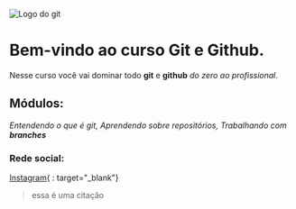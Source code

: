 ![Logo do git](https://sujeitoprogramador.com/wp-content/uploads/2021/04/gitimage.png)

# Bem-vindo ao curso Git e Github.
Nesse curso você vai dominar todo **git** e **github** *do zero ao profissional*.

## Módulos:
*Entendendo o que é git, Aprendendo sobre repositórios, Trabalhando com **branches***

### Rede social:
[Instagram](https://www.instagram.com/rodrigonascimento78/){ : target="_blank"}

> essa é uma citação